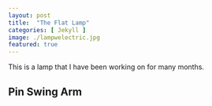 ```yaml
---
layout: post
title:  "The Flat Lamp"
categories: [ Jekyll ]
image: ./lampwelectric.jpg
featured: true
---
```

This is a lamp that I have been working on for many months. 

## Pin Swing Arm

